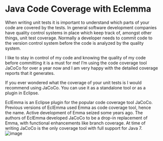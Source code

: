 # Java Code Coverage with Eclemma

When writing unit tests it is important to understand which parts of your code are covered by the tests. In general software development companies have quality control systems in place which keep track of, amongst other things, unit test coverage. Normally a developer needs to commit code to the version control system before the code is analyzed by the quality system.


I like to stay in control of my code and knowing the quality of my code before committing it is a must for me! I’m using the code coverage tool JaCoCo for over a year now and I am very happy with the detailed coverage reports that it generates.

If you ever wondered what the coverage of your unit tests is I would recommend using JaCoCo. You can use it as a standalone tool or as a plugin in Eclipse.

EclEmma is an Eclipse plugin for the popular code coverage tool JaCoCo. Previous versions of EclEmma used Emma as code coverage tool, hence the name. Active development of Emma seized some years ago. The authors of EclEmma developed JaCoCo to be a drop-in replacement of Emma, with functional enhancements like branch coverage. At time of writing JaCoCo is the only coverage tool with full support for Java 7.
![image](https://31.media.tumblr.com/6fbd1b31363f34b2b337d18fd1af9b8f/tumblr_inline_njlqtrbQuj1t9ks7b.png)
